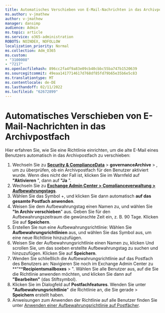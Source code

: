 ```yaml
---
title: Automatisches Verschieben von E-Mail-Nachrichten in das Archivpostfach
ms.author: v-jmathew
author: v-jmathew
manager: dansimp
audience: Admin
ms.topic: article
ms.service: o365-administration
ROBOTS: NOINDEX, NOFOLLOW
localization_priority: Normal
ms.collection: Adm_O365
ms.custom:
- "3100008"
- "7217"
ms.openlocfilehash: 896cc2fa4f9a83e09cb40cbbc55ba747b1520639
ms.sourcegitcommit: 49eaa1417714617d768df85fd79b65e35b6e5c83
ms.translationtype: MT
ms.contentlocale: de-DE
ms.lasthandoff: 02/11/2022
ms.locfileid: "62672899"
---
```

# <a name="automatically-move-email-messages-to-the-archive-mailbox"></a>Automatisches Verschieben von E-Mail-Nachrichten in das Archivpostfach

Hier erfahren Sie, wie Sie eine Richtlinie einrichten, um die alte E-Mail eines Benutzers automatisch in das Archivpostfach zu verschieben:

1. Wechseln Sie zu [**Security & ComplianceData**](https://go.microsoft.com/fwlink/p/?linkid=2077143) >  **governanceArchive** > , um zu überprüfen, ob ein Archivpostfach für den Benutzer aktiviert wurde. Wenn dies nicht der Fall ist, klicken Sie im Warnfeld auf **"Aktivieren** ", dann auf **"Ja** ".
2. Wechseln Sie zu [**Exchange Admin Center > Complianceverwaltung > Aufbewahrungstags**](https://go.microsoft.com/fwlink/?linkid=2059104).
3. Wählen Sie das Symbol +, und klicken Sie dann automatisch **auf das gesamte Postfach anwenden**.
4. Weisen Sie dem Aufbewahrungstag einen Namen zu, und wählen Sie **"In Archiv verschieben**" aus. Geben Sie für den Aufbewahrungszeitraum die gewünschte Zeit ein, z. B. 90 Tage. Klicken Sie auf **Speichern**.
5. Erstellen Sie nun eine Aufbewahrungsrichtlinie: Wählen Sie **Aufbewahrungsrichtlinien** aus, und wählen Sie das Symbol aus, um eine neue Richtlinie hinzuzufügen.
6. Weisen Sie der Aufbewahrungsrichtlinie einen Namen zu, klicken Und scrollen Sie, um das soeben erstellte Aufbewahrungstag zu suchen und hinzuzufügen. Klicken Sie auf **Speichern**.
7. Wenden Sie schließlich die Aufbewahrungsrichtlinie auf das Postfach des Benutzers an: Navigieren Sie noch im Exchange Admin Center zu **"****Recipientsmailboxes** > ". Wählen Sie alle Benutzer aus, auf die Sie die Richtlinie anwenden möchten, und klicken Sie dann auf **"Bearbeiten"** (das Stiftsymbol).
8. Klicken Sie im Dialogfeld auf **Postfachfeatures**. Wenden Sie unter **"Aufbewahrungsrichtlinie**" die Richtlinie an, die Sie gerade > **Speichern** erstellt haben.
9. Anweisungen zum Anwenden der Richtlinie auf alle Benutzer finden Sie unter [Anwenden einer Aufbewahrungsrichtlinie auf Postfächer](https://docs.microsoft.com/exchange/security-and-compliance/messaging-records-management/apply-retention-policy).
